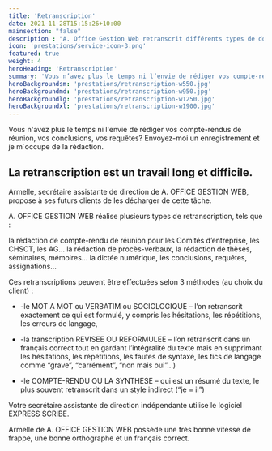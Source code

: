```yaml
---
title: 'Retranscription'
date: 2021-11-28T15:15:26+10:00
mainsection: "false"
description : "A. Office Gestion Web retranscrit différents types de documents: rédaction de compte-rendu de réunion pour les Comités d’entreprise, les CHSCT, les AGs - rédaction de procès-verbaux - rédaction de thèses, séminaires, mémoires - dictée numérique - conclusions, requêtes, assignations."
icon: 'prestations/service-icon-3.png'
featured: true
weight: 4
heroHeading: 'Retranscription'
summary: 'Vous n’avez plus le temps ni l’envie de rédiger vos compte-rendus de réunion, vos conclusions, vos requêtes? Envoyez-moi un enregistrement et je m’occupe de la rédaction.'
heroBackgroundsm: 'prestations/retranscription-w550.jpg'
heroBackgroundmd: 'prestations/retranscription-w950.jpg'
heroBackgroundlg: 'prestations/retranscription-w1250.jpg'
heroBackgroundxl: 'prestations/retranscription-w1900.jpg'
---
```


Vous n'avez plus le temps ni l'envie de rédiger vos compte-rendus de réunion, vos conclusions, vos requêtes? Envoyez-moi un enregistrement et je m´occupe de la rédaction.

## La retranscription est un travail long et difficile.

Armelle, secrétaire assistante de direction de A. OFFICE GESTION WEB, propose à ses futurs clients de les décharger de cette tâche.

A. OFFICE GESTION WEB réalise plusieurs types de retranscription, tels que :

la rédaction de compte-rendu de réunion pour les Comités d’entreprise, les CHSCT, les AG…
la rédaction de procès-verbaux,
la rédaction de thèses, séminaires, mémoires…
la dictée numérique,
les conclusions, requêtes, assignations…

Ces retranscriptions peuvent être effectuées selon 3 méthodes (au choix du client) :

- -le MOT A MOT ou VERBATIM ou SOCIOLOGIQUE – l’on retranscrit exactement ce qui est formulé, y compris les hésitations, les répétitions, les erreurs de langage,

- -la transcription REVISEE OU REFORMULEE – l’on retranscrit dans un français correct tout en gardant l’intégralité du texte mais en supprimant les hésitations, les répétitions, les fautes de syntaxe, les tics de langage comme “grave”, “carrément”, “non mais oui”…)

- -le COMPTE-RENDU OU LA SYNTHESE – qui est un résumé du texte, le plus souvent retranscrit dans un style indirect (“je = il”)


Votre secrétaire assistante de direction indépendante utilise le logiciel EXPRESS SCRIBE.

Armelle de A. OFFICE GESTION WEB possède une très bonne vitesse de frappe, une bonne orthographe et un français correct.

